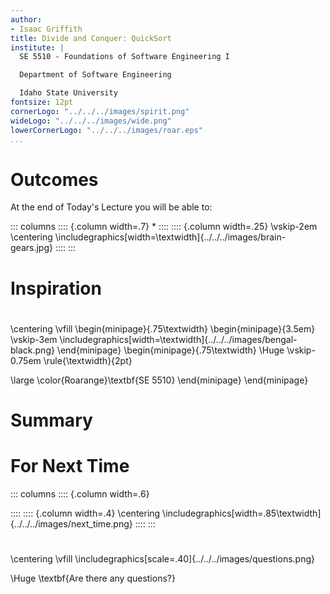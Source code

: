 ```yaml
---
author:
- Isaac Griffith
title: Divide and Conquer: QuickSort
institute: |
  SE 5510 - Foundations of Software Engineering I

  Department of Software Engineering

  Idaho State University
fontsize: 12pt
cornerLogo: "../../../images/spirit.png"
wideLogo: "../../../images/wide.png"
lowerCornerLogo: "../../../images/roar.eps"
...
```


# Outcomes

At the end of Today's Lecture you will be able to:

::: columns
:::: {.column width=.7}
*
::::
:::: {.column width=.25}
\vskip-2em
\centering
\includegraphics[width=\textwidth]{../../../images/brain-gears.jpg}
::::
:::

# Inspiration


#

\centering
\vfill
\begin{minipage}{.75\textwidth}
\begin{minipage}{3.5em}
\vskip-3em
\includegraphics[width=\textwidth]{../../../images/bengal-black.png}
\end{minipage}
\begin{minipage}{.75\textwidth}
\Huge
\vskip-0.75em
\rule{\textwidth}{2pt}

\large \color{Roarange}\textbf{SE 5510}
\end{minipage}
\end{minipage}

# Summary


# For Next Time

::: columns
:::: {.column width=.6}

::::
:::: {.column width=.4}
\centering
\includegraphics[width=.85\textwidth]{../../../images/next_time.png}
::::
:::

#

\centering
\vfill
\includegraphics[scale=.40]{../../../images/questions.png}

\Huge \textbf{Are there any questions?}
